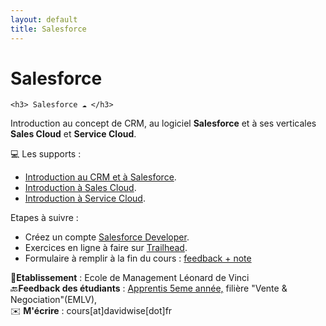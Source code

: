 ```yaml
---
layout: default
title: Salesforce
---
```


<div class="post">
	<h1 class="pageTitle">Salesforce</h1>

	<h3> Salesforce ☁️ </h3>
  <p> Introduction au concept de CRM, au logiciel <b>Salesforce</b> et à ses verticales <b>Sales Cloud</b> et <b>Service Cloud</b>.</p> 

  <p> 💻 Les supports :</p>
  <ul>
      <li><a href="https://pasteapp.com/p/2z1LoTAgUBo">Introduction au CRM et à Salesforce</a>.</li>
      <li><a href="https://pasteapp.com/p/WUBSrLZCEro">Introduction à Sales Cloud</a>.</li>
      <li><a href="https://pasteapp.com/p/jitUPJmBzr3">Introduction à Service Cloud</a>.</li>
  </ul>

  <p>Etapes à suivre : </p>
   
   <ul>
   <li>Créez un compte <a href="https://developer.salesforce.com/signup/">Salesforce Developer</a>.<br></li>
   <li>Exercices en ligne à faire sur <a href="https://trailhead.salesforce.com/fr">Trailhead</a>.<br></li>
   <li>Formulaire à remplir à la fin du cours : <a href="https://davidwise.typeform.com/to/oh71xZ">feedback + note</a></li>
   </ul>

   <p>🏢<b>Etablissement</b> : Ecole de Management Léonard de Vinci<br>
    🔙<b>Feedback des étudiants</b> : <a href="https://davidwise.typeform.com/report/oh71xZ/hugoCJzrSd9MedlS">Apprentis 5eme année,</a> filière "Vente & Negociation"(EMLV), <br>
   ✉️ <b>M'écrire</b> : cours[at]davidwise[dot]fr</p> 

